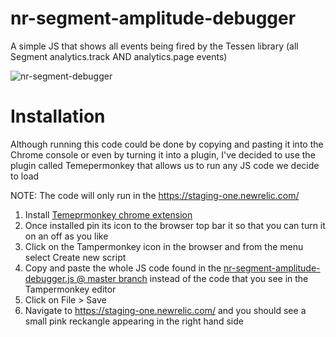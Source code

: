 # nr-segment-amplitude-debugger
A simple JS that shows all events being fired by the Tessen library (all Segment analytics.track AND analytics.page events)

![nr-segment-debugger](https://user-images.githubusercontent.com/609403/168847716-3efefc1b-35c9-4bd6-8f73-7a43aab6dbb4.gif)

# Installation
Although running this code could be done by copying and pasting it into the Chrome console or even by turning it into a plugin, I've decided to use the plugin called Temepermonkey that allows us to run any JS code we decide to load

NOTE: The code will only run in the https://staging-one.newrelic.com/ 

1. Install [Temeprmonkey chrome extension](https://chrome.google.com/webstore/detail/tampermonkey/dhdgffkkebhmkfjojejmpbldmpobfkfo?hl=en)
2. Once installed pin its icon to the browser top bar it so that you can turn it on an off as you like
3. Click on the Tampermonkey icon in the browser and from the menu select Create new script
4. Copy and paste the whole JS code found in the [nr-segment-amplitude-debugger.js @ master branch](https://github.com/luigi7up/nr-segment-amplitude-debugger/tree/master) instead of the code that you see in the Tampermonkey editor
5. Click on File > Save
6. Navigate to https://staging-one.newrelic.com/ and you should see a small pink reckangle appearing in the right hand side 



